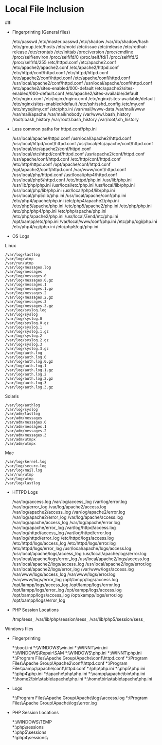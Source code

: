 # Local File Inclusion
#lfi
- Fingerprinting (General files)

    /etc/passwd
    /etc/master.passwd
    /etc/shadow
    /var/db/shadow/hash
    /etc/group
    /etc/hosts
    /etc/motd
    /etc/issue
    /etc/release
    /etc/redhat-release
    /etc/crontab
    /etc/inittab
    /proc/version
    /proc/cmdline
    /proc/self/environ
    /proc/self/fd/0
    /proc/self/fd/1
    /proc/self/fd/2
    /proc/self/fd/255
    /etc/httpd.conf
    /etc/apache2.conf
    /etc/apache2/apache2.conf
    /etc/apache2/httpd.conf
    /etc/httpd/conf/httpd.conf
    /etc/httpd/httpd.conf
    /etc/apache2/conf/httpd.conf
    /etc/apache/conf/httpd.conf
    /usr/local/apache2/conf/httpd.conf
    /usr/local/apache/conf/httpd.conf
    /etc/apache2/sites-enabled/000-default
	/etc/apache2/sites-enabled/000-default.conf
    /etc/apache2/sites-available/default
    /etc/nginx.conf
    /etc/nginx/nginx.conf
    /etc/nginx/sites-available/default
    /etc/nginx/sites-enabled/default
    /etc/ssh/sshd_config
    /etc/my.cnf
    /etc/mysql/my.cnf
    /etc/php.ini
    /var/mail/www-data
    /var/mail/www
    /var/mail/apache
    /var/mail/nobody
    /var/www/.bash_history
    /root/.bash_history
    /var/root/.bash_history
    /var/root/.sh_history

- Less common paths for httpd.conf/php.ini

    /usr/local/apache/httpd.conf
    /usr/local/apache2/httpd.conf
    /usr/local/httpd/conf/httpd.conf
    /usr/local/etc/apache/conf/httpd.conf
    /usr/local/etc/apache2/conf/httpd.conf
    /usr/local/etc/httpd/conf/httpd.conf
    /usr/apache2/conf/httpd.conf
    /usr/apache/conf/httpd.conf
    /etc/http/conf/httpd.conf
    /etc/http/httpd.conf
    /opt/apache/conf/httpd.conf
    /opt/apache2/conf/httpd.conf
    /var/www/conf/httpd.conf
    /usr/local/php/httpd.conf
    /usr/local/php4/httpd.conf
    /usr/local/php5/httpd.conf
    /etc/httpd/php.ini
    /usr/lib/php.ini
    /usr/lib/php/php.ini
    /usr/local/etc/php.ini
    /usr/local/lib/php.ini
    /usr/local/php/lib/php.ini
    /usr/local/php4/lib/php.ini
    /usr/local/php5/lib/php.ini
    /usr/local/apache/conf/php.ini
    /etc/php4/apache/php.ini
    /etc/php4/apache2/php.ini
    /etc/php5/apache/php.ini
    /etc/php5/apache2/php.ini
    /etc/php/php.ini
    /etc/php/php4/php.ini
    /etc/php/apache/php.ini
    /etc/php/apache2/php.ini
    /usr/local/Zend/etc/php.ini
    /opt/xampp/etc/php.ini
    /var/local/www/conf/php.ini
    /etc/php/cgi/php.ini
    /etc/php4/cgi/php.ini
    /etc/php5/cgi/php.ini

- OS Logs

Linux

    /var/log/lastlog
    /var/log/wtmp
    /var/run/utmp
    /var/log/messages.log
    /var/log/messages
    /var/log/messages.0
    /var/log/messages.0.gz
    /var/log/messages.1
    /var/log/messages.1.gz
    /var/log/messages.2
    /var/log/messages.2.gz
    /var/log/messages.3
    /var/log/messages.3.gz
    /var/log/syslog.log
    /var/log/syslog
    /var/log/syslog.0
    /var/log/syslog.0.gz
    /var/log/syslog.1
    /var/log/syslog.1.gz
    /var/log/syslog.2
    /var/log/syslog.2.gz
    /var/log/syslog.3
    /var/log/syslog.3.gz
    /var/log/auth.log
    /var/log/auth.log.0
    /var/log/auth.log.0.gz
    /var/log/auth.log.1
    /var/log/auth.log.1.gz
    /var/log/auth.log.2
    /var/log/auth.log.2.gz
    /var/log/auth.log.3
    /var/log/auth.log.3.gz

Solaris

    /var/log/authlog
    /var/log/syslog
    /var/adm/lastlog
    /var/adm/messages
    /var/adm/messages.0
    /var/adm/messages.1
    /var/adm/messages.2
    /var/adm/messages.3
    /var/adm/utmpx
    /var/adm/wtmpx

Mac

    /var/log/kernel.log
    /var/log/secure.log
    /var/log/mail.log
    /var/run/utmp
    /var/log/wtmp
    /var/log/lastlog

- HTTPD Logs

    /var/log/access.log
    /var/log/access_log
    /var/log/error.log
    /var/log/error_log
    /var/log/apache2/access.log
    /var/log/apache2/access_log
    /var/log/apache2/error.log
    /var/log/apache2/error_log
    /var/log/apache/access.log
    /var/log/apache/access_log
    /var/log/apache/error.log
    /var/log/apache/error_log
    /var/log/httpd/access.log
    /var/log/httpd/access_log
    /var/log/httpd/error.log
    /var/log/httpd/error_log
    /etc/httpd/logs/access.log
    /etc/httpd/logs/access_log
    /etc/httpd/logs/error.log
    /etc/httpd/logs/error_log
    /usr/local/apache/logs/access.log
    /usr/local/apache/logs/access_log
    /usr/local/apache/logs/error.log
    /usr/local/apache/logs/error_log
    /usr/local/apache2/logs/access.log
    /usr/local/apache2/logs/access_log
    /usr/local/apache2/logs/error.log
    /usr/local/apache2/logs/error_log
    /var/www/logs/access.log
    /var/www/logs/access_log
    /var/www/logs/error.log
    /var/www/logs/error_log
    /opt/lampp/logs/access.log
    /opt/lampp/logs/access_log
    /opt/lampp/logs/error.log
    /opt/lampp/logs/error_log
    /opt/xampp/logs/access.log
    /opt/xampp/logs/access_log
    /opt/xampp/logs/error.log
    /opt/xampp/logs/error_log

- PHP Session Locations

    /tmp/sess_<sessid>
    /var/lib/php/session/sess_<sessid>
    /var/lib/php5/session/sess_<sessid>

Windows files
- Fingerprinting

    *:\boot.ini
    *:\WINDOWS\win.ini
    *:\WINNT\win.ini
    *:\WINDOWS\Repair\SAM
    *:\WINDOWS\php.ini
    *:\WINNT\php.ini
    *:\Program Files\Apache Group\Apache\conf\httpd.conf
    *:\Program Files\Apache Group\Apache2\conf\httpd.conf
    *:\Program Files\xampp\apache\conf\httpd.conf
    *:\php\php.ini
    *:\php5\php.ini
    *:\php4\php.ini
    *:\apache\php\php.ini
    *:\xampp\apache\bin\php.ini
    *:\home2\bin\stable\apache\php.ini
    *:\home\bin\stable\apache\php.ini

- Logs

    *:\Program Files\Apache Group\Apache\logs\access.log
    *:\Program Files\Apache Group\Apache\logs\error.log

- PHP Session Locations

    *:\WINDOWS\TEMP\
    *:\php\sessions\
    *:\php5\sessions\
    *:\php4\sessions\